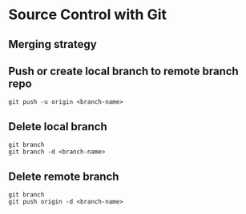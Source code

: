 # Source Control with Git

## Merging strategy

## Push or create local branch to remote branch repo
```
git push -u origin <branch-name>
```

## Delete local branch
```
git branch
git branch -d <branch-name>
```

## Delete remote branch
```
git branch
git push origin -d <branch-name>
```
